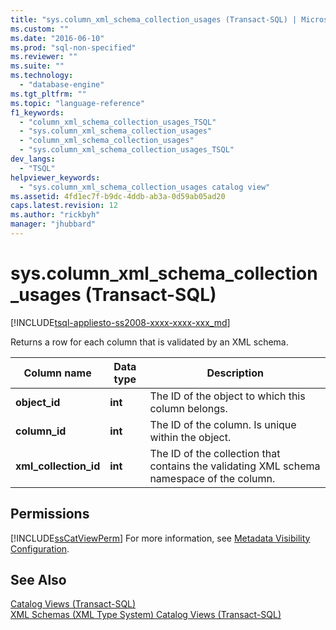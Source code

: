 ```yaml
---
title: "sys.column_xml_schema_collection_usages (Transact-SQL) | Microsoft Docs"
ms.custom: ""
ms.date: "2016-06-10"
ms.prod: "sql-non-specified"
ms.reviewer: ""
ms.suite: ""
ms.technology: 
  - "database-engine"
ms.tgt_pltfrm: ""
ms.topic: "language-reference"
f1_keywords: 
  - "column_xml_schema_collection_usages_TSQL"
  - "sys.column_xml_schema_collection_usages"
  - "column_xml_schema_collection_usages"
  - "sys.column_xml_schema_collection_usages_TSQL"
dev_langs: 
  - "TSQL"
helpviewer_keywords: 
  - "sys.column_xml_schema_collection_usages catalog view"
ms.assetid: 4fd1ec7f-b9dc-4ddb-ab3a-0d59ab05ad20
caps.latest.revision: 12
ms.author: "rickbyh"
manager: "jhubbard"
---
```

# sys.column_xml_schema_collection_usages (Transact-SQL)
[!INCLUDE[tsql-appliesto-ss2008-xxxx-xxxx-xxx_md](../../database-engine/configure/windows/includes/tsql-appliesto-ss2008-xxxx-xxxx-xxx-md.md)]

  Returns a row for each column that is validated by an XML schema.  
  
|Column name|Data type|Description|  
|-----------------|---------------|-----------------|  
|**object_id**|**int**|The ID of the object to which this column belongs.|  
|**column_id**|**int**|The ID of the column. Is unique within the object.|  
|**xml_collection_id**|**int**|The ID of the collection that contains the validating XML schema namespace of the column.|  
  
## Permissions  
 [!INCLUDE[ssCatViewPerm](../../relational-databases/system-catalog-views/includes/sscatviewperm-md.md)] For more information, see [Metadata Visibility Configuration](../../relational-databases/security/metadata-visibility-configuration.md).  
  
## See Also  
 [Catalog Views &#40;Transact-SQL&#41;](../Topic/Catalog%20Views%20\(Transact-SQL\).md)   
 [XML Schemas &#40;XML Type System&#41; Catalog Views &#40;Transact-SQL&#41;](../../relational-databases/system-catalog-views/xml-schemas-xml-type-system-catalog-views-transact-sql.md)  
  
  